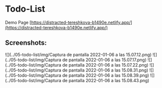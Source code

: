 # Todo-List

Demo Page [https://distracted-tereshkova-b1490e.netlify.app/](https://distracted-tereshkova-b1490e.netlify.app/)

## Screenshots:
![](../05-todo-list/img/Captura de pantalla 2022-01-06 a las 15.07.12.png)
![](../05-todo-list/img/Captura de pantalla 2022-01-06 a las 15.07.17.png)
![](../05-todo-list/img/Captura de pantalla 2022-01-06 a las 15.07.22.png)
![](../05-todo-list/img/Captura de pantalla 2022-01-06 a las 15.08.31.png)
![](../05-todo-list/img/Captura de pantalla 2022-01-06 a las 15.08.39.png)
![](../05-todo-list/img/Captura de pantalla 2022-01-06 a las 15.08.43.png)
